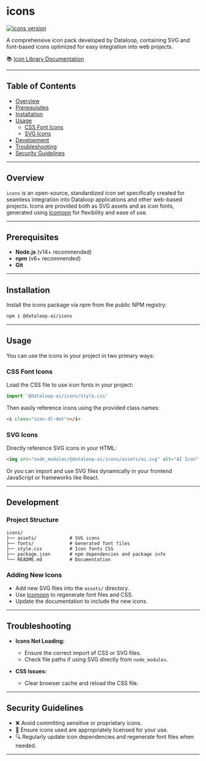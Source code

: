 # **icons**

[![icons version](https://img.shields.io/npm/v/@dataloop-ai/icons?label=Latest%20Library%20Version)](https://www.npmjs.com/package/@dataloop-ai/icons)

A comprehensive icon pack developed by Dataloop, containing SVG and font-based icons optimized for easy integration into web projects.

📚 [Icon Library Documentation](https://dataloop-ai.github.io/icons/)

---

## **Table of Contents**

- [Overview](#overview)
- [Prerequisites](#prerequisites)
- [Installation](#installation)
- [Usage](#usage)
  - [CSS Font Icons](#css-font-icons)
  - [SVG Icons](#svg-icons)
- [Development](#development)
- [Troubleshooting](#troubleshooting)
- [Security Guidelines](#security-guidelines)

---

## **Overview**

`icons` is an open-source, standardized icon set specifically created for seamless integration into Dataloop applications and other web-based projects. Icons are provided both as SVG assets and as icon fonts, generated using [Icomoon](https://icomoon.io/) for flexibility and ease of use.

---

## **Prerequisites**

- **Node.js** (v14+ recommended)
- **npm** (v6+ recommended)
- **Git**

---

## **Installation**

Install the icons package via npm from the public NPM registry:

```bash
npm i @dataloop-ai/icons
```

---

## **Usage**

You can use the icons in your project in two primary ways:

### **CSS Font Icons**

Load the CSS file to use icon fonts in your project:

```js
import '@dataloop-ai/icons/style.css'
```

Then easily reference icons using the provided class names:

```html
<i class="icon-dl-dot"></i>
```

### **SVG Icons**

Directly reference SVG icons in your HTML:

```html
<img src="node_modules/@dataloop-ai/icons/assets/ai.svg" alt="AI Icon" />
```

Or you can import and use SVG files dynamically in your frontend JavaScript or frameworks like React.

---

## **Development**

### **Project Structure**

```
icons/
├── assets/            # SVG icons
├── fonts/             # Generated font files
├── style.css          # Icon fonts CSS
├── package.json       # npm dependencies and package info
└── README.md          # Documentation
```

### **Adding New Icons**

- Add new SVG files into the `assets/` directory.
- Use [Icomoon](https://icomoon.io/) to regenerate font files and CSS.
- Update the documentation to include the new icons.

---

## **Troubleshooting**

- **Icons Not Loading:**
  - Ensure the correct import of CSS or SVG files.
  - Check file paths if using SVG directly from `node_modules`.

- **CSS Issues:**
  - Clear browser cache and reload the CSS file.

---

## **Security Guidelines**

- ❌ Avoid committing sensitive or proprietary icons.
- 📌 Ensure icons used are appropriately licensed for your use.
- 🔍 Regularly update icon dependencies and regenerate font files when needed.

---
